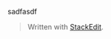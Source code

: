 
sadfasdf

> Written with [StackEdit](https://stackedit.cn/).
<!--stackedit_data:
eyJoaXN0b3J5IjpbMTE0MzY0MzI1XX0=
-->